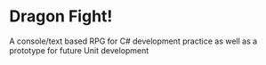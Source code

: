 # Dragon Fight!

A console/text based RPG for C# development practice as well as a prototype for future Unit development 
